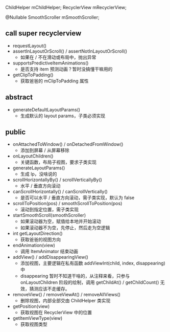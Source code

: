 ChildHelper mChildHelper;
RecyclerView mRecyclerView;

@Nullable
SmoothScroller mSmoothScroller;

## call super recyclerview

- requestLayout()
- assertInLayoutOrScroll() / assertNotInLayoutOrScroll()
    - 如果在 / 不在滑动或布局中，抛出异常
- supportsPredictiveItemAnimations()
    - 是否支持 item 预测动画？暂时没搞懂干嘛用的
- getClipToPadding()
    - 获取爸爸的 mClipToPadding 属性

## abstract

- generateDefaultLayoutParams()
    - 生成默认的 layout params，子类必须实现

## public

- onAttachedToWindow() / onDetachedFromWindow()
    - 添加到屏幕 / 从屏幕移除
- onLayoutChildren()
    - 关键函数，布局子视图，要求子类实现
- generateLayoutParams()
    - 生成 lp，没啥说的
- scrollHorizontallyBy() / scrollVerticallyBy()
    - 水平 / 垂直方向滚动
- canScrollHorizontally() / canScrollVertically()
    - 是否可以水平 / 垂直方向滚动，需子类实现，默认为 false
- scrollToPosition(pos) / smoothScrollToPosition(pos)
    - 滚动到指定位置，需子类实现
- startSmoothScroll(smoothScroller)
    - 如果滚动器为空，赋值给本地并开始滚动
    - 如果滚动器不为空，先停止，然后走为空逻辑
- int getLayoutDirection()
    - 获取爸爸的视图方向
- endAnimation(view)
    - 调用 ItemAnimator 结束动画
- addView() / addDisappearingView()
    - 添加视图，主要逻辑在私有函数 addViewInt(child, index, disappearing) 中
    - disappearing 暂时不知道干啥的，从注释来看，只参与 onLayoutChildren 阶段的绘制，调用 getChildAt() / getChildCount() 无效，猜测应该不走缓存。
- removeView() / removeViewAt() / removeAllViews()
    - 删除视图，内部全部交由 ChildHelper 类实现
- getPosition(view)
    - 获取视图在 RecyclerView 中的位置
- getItemViewType(view)
    - 获取视图类型